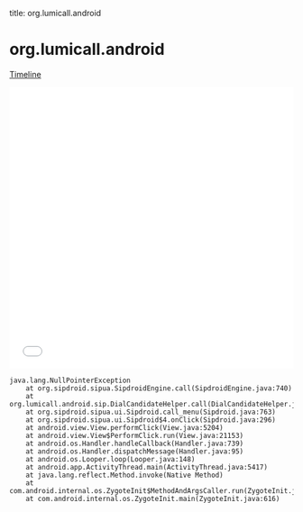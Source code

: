 title: org.lumicall.android

# org.lumicall.android

[Timeline](./vis-timeline.html)

<iframe src="./vis-timeline.html" width="100%" height="500px" style="border:none;"></iframe>

```
java.lang.NullPointerException
	at org.sipdroid.sipua.SipdroidEngine.call(SipdroidEngine.java:740)
	at org.lumicall.android.sip.DialCandidateHelper.call(DialCandidateHelper.java:54)
	at org.sipdroid.sipua.ui.Sipdroid.call_menu(Sipdroid.java:763)
	at org.sipdroid.sipua.ui.Sipdroid$4.onClick(Sipdroid.java:296)
	at android.view.View.performClick(View.java:5204)
	at android.view.View$PerformClick.run(View.java:21153)
	at android.os.Handler.handleCallback(Handler.java:739)
	at android.os.Handler.dispatchMessage(Handler.java:95)
	at android.os.Looper.loop(Looper.java:148)
	at android.app.ActivityThread.main(ActivityThread.java:5417)
	at java.lang.reflect.Method.invoke(Native Method)
	at com.android.internal.os.ZygoteInit$MethodAndArgsCaller.run(ZygoteInit.java:726)
	at com.android.internal.os.ZygoteInit.main(ZygoteInit.java:616)

```



